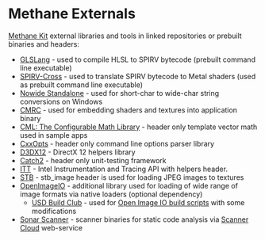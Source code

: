 # Methane Externals
[Methane Kit](https://github.com/egorodet/MethaneKit) external libraries and tools in linked repositories or prebuilt binaries and headers:
- [GLSLang](https://github.com/KhronosGroup/glslang) - used to compile HLSL to SPIRV bytecode (prebuilt command line executable)
- [SPIRV-Cross](https://github.com/KhronosGroup/SPIRV-Cross) - used to translate SPIRV bytecode to Metal shaders (used as prebuilt command line executable)
- [Nowide Standalone](https://github.com/nephatrine/nowide-standalone) - used for short-char to wide-char string conversions on Windows
- [CMRC](https://github.com/vector-of-bool/cmrc) - used for embedding shaders and textures into application binary
- [CML: The Configurable Math Library](https://github.com/demianmnave/CML) - header only template vector math used in sample apps
- [CxxOpts](https://github.com/jarro2783/cxxopts) - header only command line options parser library
- [D3DX12](https://github.com/Microsoft/DirectX-Graphics-Samples/tree/master/Libraries/D3DX12) - DirectX 12 helpers library
- [Catch2](https://github.com/catchorg/Catch2) - header only unit-testing framework
- [ITT](https://github.com/intel/IntelSEAPI/tree/master/ittnotify) - Intel Instrumentation and Tracing API with helpers header.
- [STB](https://github.com/nothings/stb) - stb_image header is used for loading JPEG images to textures
- [OpenImageIO](https://github.com/OpenImageIO/oiio) - additional library used for loading of wide range of image formats via native loaders (optional dependency)
  - [USD Build Club](https://github.com/vfxpro99/usd-build-club) - used for [Open Image IO build scripts](OpenImageIO/build) with some modifications
- [Sonar Scanner](https://sonarcloud.io) - scanner binaries for static code analysis via [Scanner Cloud](https://sonarcloud.io/dashboard?id=egorodet_MethaneKit) web-service

